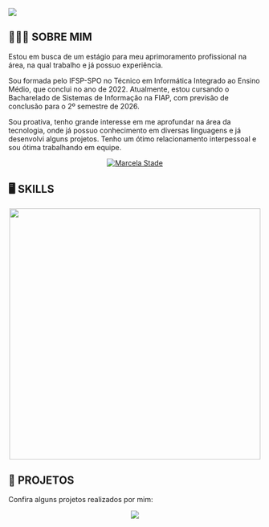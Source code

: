 <p>
 <img src= "https://media.discordapp.net/attachments/1088502571372662814/1168689375471751339/IMG_6668.png?ex=66b6a2cc&is=66b5514c&hm=b950360fa23910e6b6b10946f745bfa4d3237b06ff74bcc2d4a0b2b3d154f56a&=&format=webp&quality=lossless&width=550&height=220"/>
</p>
       
       
 <h2 align="left"> 👩🏻‍🎓 SOBRE MIM</h2>
 
 <p align = "justified">Estou em busca de um estágio para meu aprimoramento profissional na área, na qual trabalho e já possuo experiência.
 </p>
<p align = "justified">Sou formada pelo IFSP-SPO no Técnico em Informática Integrado ao Ensino Médio, que conclui no ano de 2022. Atualmente, estou cursando o Bacharelado de Sistemas de Informação na FIAP, com previsão de conclusão para o 2º semestre de 2026.
</p>
<p align = "justified">Sou proativa, tenho grande interesse em me aprofundar na área da tecnologia, onde já possuo conhecimento em diversas linguagens e já desenvolvi alguns projetos. Tenho um ótimo relacionamento interpessoal e sou ótima trabalhando em equipe.</p>
     
<div align="center">
  <a href="https://www.linkedin.com/in/marcela-stade-a51678212/" target="_blank"><img src="https://img.shields.io/badge/-LinkedIn-%230077B5?style=for-the-badge&logo=linkedin&logoColor=white" alt = "Marcela Stade" target="_blank">
  </a>
<h2 align="left" > 🖥️ SKILLS </h2>

<p align= "center">
<img src= "https://media.discordapp.net/attachments/1088502571372662814/1168703708406743100/IMG_6670.png?ex=66b6b025&is=66b55ea5&hm=9758e85b50194346ef71575f5bf2ab18a5f60153b0df79ec472085bcf7dbf085&=&format=webp&quality=lossless" width="500"/>
       </p>
       


<h2 align="left" > 📂 PROJETOS</h2>

<p align = "left">Confira alguns projetos realizados por mim: </p>

<p align = "center">
    <a href="https://github.com/Ma-189">
        <img src="https://github-readme-stats.anuraghazra1.vercel.app/api/top-langs/?username=Ma-189&theme=omni" align="center"/>
    </a>
</p>
